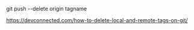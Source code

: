 git push --delete origin tagname

https://devconnected.com/how-to-delete-local-and-remote-tags-on-git/
